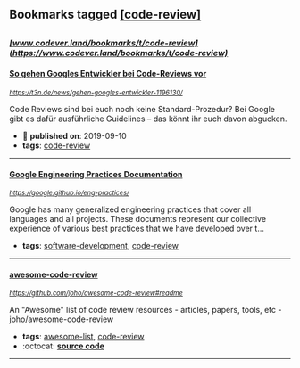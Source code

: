 ## Bookmarks tagged [[code-review]](https://www.codever.land/search?q=[code-review])

_<sup><sup>[www.codever.land/bookmarks/t/code-review](https://www.codever.land/bookmarks/t/code-review)</sup></sup>_
---
#### [So gehen Googles Entwickler bei Code-Reviews vor](https://t3n.de/news/gehen-googles-entwickler-1196130/)
_<sup>https://t3n.de/news/gehen-googles-entwickler-1196130/</sup>_

Code Reviews sind bei euch noch keine Standard-Prozedur? Bei Google gibt es dafür ausführliche Guidelines – das könnt ihr euch davon abgucken.
* :calendar: **published on**: 2019-09-10
* **tags**: [code-review](../tagged/code-review.md)
---
#### [Google Engineering Practices Documentation](https://google.github.io/eng-practices/)
_<sup>https://google.github.io/eng-practices/</sup>_

Google has many generalized engineering practices that cover all languages and
all projects. These documents represent our collective experience of various
best practices that we have developed over t...
* **tags**: [software-development](../tagged/software-development.md), [code-review](../tagged/code-review.md)
---
#### [awesome-code-review](https://github.com/joho/awesome-code-review#readme)
_<sup>https://github.com/joho/awesome-code-review#readme</sup>_

An "Awesome" list of code review resources - articles, papers, tools, etc - joho/awesome-code-review
* **tags**: [awesome-list](../tagged/awesome-list.md), [code-review](../tagged/code-review.md)
* :octocat: **[source code](https://github.com/joho/awesome-code-review#readme)**
---

